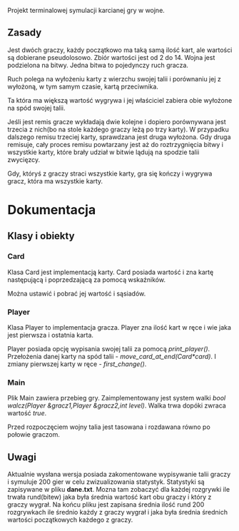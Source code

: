 Projekt terminalowej symulacji karcianej gry w wojne.

<h2>Zasady</h2>
Jest dwóch graczy, każdy początkowo ma taką samą ilość kart, ale wartości są dobierane pseudolosowo.
Zbiór wartości jest od 2 do 14.
Wojna jest podzielona na bitwy. 
Jedna bitwa to pojedynczy ruch gracza.

Ruch polega na wyłożeniu karty z wierzchu swojej talii i porównaniu jej z wyłożoną, w tym samym czasie, kartą przeciwnika. 

Ta która ma większą wartość wygrywa i jej właściciel zabiera obie wyłożone na spód swojej talii.

Jeśli jest remis gracze wykładają dwie kolejne i dopiero porównywana jest trzecia z nich(bo na stole każdego graczy leżą po trzy karty). W przypadku dalszego remisu trzeciej karty, sprawdzana jest druga wyłożona. Gdy druga remisuje, cały proces remisu powtarzany jest aż do roztrzygnięcia bitwy i wszystkie karty, które brały udział w bitwie lądują na spodzie talii zwycięzcy.

Gdy, któryś z graczy straci wszystkie karty, gra się kończy i wygrywa gracz, która ma wszystkie karty.

<h1>Dokumentacja</h1>
    <h2>Klasy i obiekty</h2>

<h3>Card</h3>

Klasa Card jest implementacją karty.
Card posiada wartość i zna kartę następującą i poprzedzającą za pomocą wskaźników.

Można ustawić i pobrać jej wartość i sąsiadów.

<h3>Player</h3>

Klasa Player to implementacja gracza.
Player zna ilość kart w ręce i wie jaka jest pierwsza i ostatnia karta.

Player posiada opcję wypisania swojej talii za pomocą *print_player()*.
Przełożenia danej karty na spód talii - *move_card_at_end(Card\*card)*.
I zmiany pierwszej karty w ręce - *first_change()*. 

<h3>Main</h3>

Plik Main zawiera przebieg gry. Zaimplementowany jest system walki *bool walcz(Player &gracz1,Player &gracz2,int level)*. Walka trwa dopóki zwraca wartość *true*.

Przed rozpoczęciem wojny talia jest tasowana i rozdawana równo po połowie graczom.

<h2>Uwagi</h2>

Aktualnie wysłana wersja posiada zakomentowane wypisywanie talii graczy i symuluje 200 gier w celu zwizualizowania statystyk. Statystyki są zapisywane w pliku **dane.txt**. 
Mozna tam zobaczyć dla każdej rozgrywki ile trwała rund(bitew) jaka była średnia wartość kart obu graczy i który z graczy wygrał. Na końcu pliku jest zapisana średnia ilość rund 200 rozgrywkach ile średnio każdy z graczy wygrał i jaka była średnia średnich wartości początkowych każdego z graczy.

